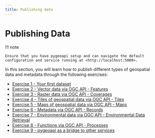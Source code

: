 ```yaml
---
title: Publishing data
---
```


# Publishing Data

!!! note

    Ensure that you have pygeoapi setup and can navigate the default configuration and service running at <http://localhost:5000>.

In this section, you will learn how to publish different types of geospatial data and metadata
through the following exercises:

- [Exercise 1 - Your first dataset](first.md)
- [Exercise 2 - Vector data via OGC API - Features](ogcapi-features.md)
- [Exercise 3 - Raster data via OGC API - Coverages](ogcapi-coverages.md)
- [Exercise 4 - Tiles of geospatial data via OGC API - Tiles](ogcapi-tiles.md)
- [Exercise 5 - Maps of geospatial data via OGC API - Maps](ogcapi-maps.md)
- [Exercise 6 - Metadata via OGC API - Records](ogcapi-records.md)
- [Exercise 7 - Environmental data via OGC API - Environmental Data Retrieval](ogcapi-edr.md)
- [Exercise 8 - Functions via OGC API - Processes](ogcapi-processes.md)
- [Exercise 9 - pygeoapi as a bridge to other services](../advanced/bridges.md)
